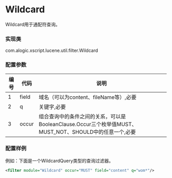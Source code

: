 Wildcard
===========

Wildcard用于通配符查询。

### 实现类

com.alogic.xscript.lucene.util.filter.Wildcard

### 配置参数

| 编号 | 代码 | 说明 |
| ---- | ---- | ---- |
| 1 | field | 域名（可以为content、fileName等）,必要|
| 2 | q | 关键字,必要 |
| 3 | occur | 组合查询中的条件之间的关系，可以是BooleanClause.Occur三个枚举值MUST、MUST_NOT、SHOULD中的任意一个,必要 | 

### 配置样例

例如：下面是一个WildcardQuery类型的查询过滤器。

```xml
<filter module="Wildcard" occur="MUST" field="content" q="wom*"/>

```